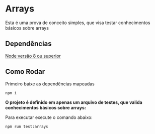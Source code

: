 # Arrays
Esta é uma prova de conceito simples, que visa testar conhecimentos básicos sobre arrays


## Dependências
[Node versão 8 ou superior](https://nodejs.org/en/)

## Como Rodar
Primeiro baixe as dependências mapeadas
```
npm i
```

**O projeto é definido em apenas um arquivo de testes, que valida conhecimentos básicos sobre arrays:**

Para executar execute o comando abaixo:
```
npm run test:arrays
```
